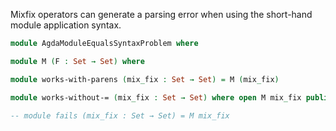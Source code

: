 Mixfix operators can generate a parsing error when using the short-hand module application syntax.

```agda
module AgdaModuleEqualsSyntaxProblem where

module M (F : Set → Set) where

module works-with-parens (mix_fix : Set → Set) = M (mix_fix)

module works-without-= (mix_fix : Set → Set) where open M mix_fix public

-- module fails (mix_fix : Set → Set) = M mix_fix
```

